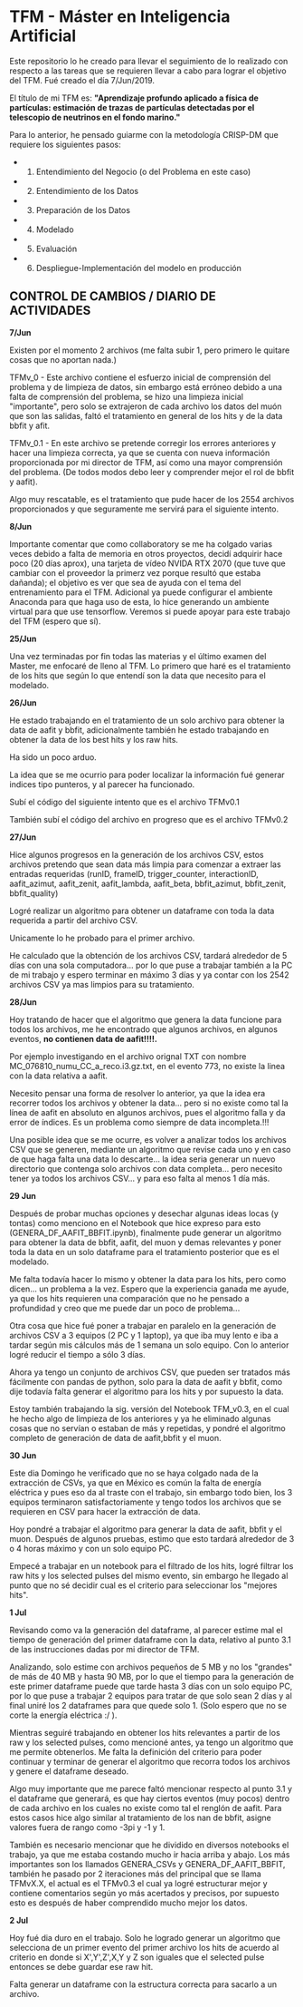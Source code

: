 # TFM - Máster en Inteligencia Artificial

Este repositorio lo he creado para llevar el seguimiento de lo realizado con respecto a las tareas que se requieren llevar a cabo para lograr el objetivo del TFM. Fué creado el día 7/Jun/2019.

El título de mi TFM es:
<B>"Aprendizaje profundo aplicado a física de partículas: estimación de trazas de partículas detectadas por el telescopio de neutrinos en el fondo marino."</B>

Para lo anterior, he pensado guiarme con la metodología CRISP-DM que requiere los siguientes pasos:
* 1. Entendimiento del Negocio (o del Problema en este caso)
* 2. Entendimiento de los Datos
* 3. Preparación de los Datos
* 4. Modelado
* 5. Evaluación
* 6. Despliegue-Implementación del modelo en producción

## CONTROL DE CAMBIOS / DIARIO DE ACTIVIDADES

<B>7/Jun</B>

Existen por el momento 2 archivos (me falta subir 1, pero primero le quitare cosas que no aportan nada.)

TFMv_0 - Este archivo contiene el esfuerzo inicial de comprensión del problema y de limpieza de datos, sin embargo está erróneo debido a una falta de comprensión del problema, se hizo una limpieza inicial "importante", pero solo se extrajeron de cada archivo los datos del muón que son las salidas, faltó el tratamiento en general de los hits y de la data bbfit y afit.


TFMv_0.1 - En este archivo se pretende corregir los errores anteriores y hacer una limpieza correcta, ya que se cuenta con nueva información proporcionada por mi director de TFM, así como una mayor comprensión del problema. (De todos modos debo leer y comprender mejor el rol de bbfit y aafit).

Algo muy rescatable, es el tratamiento que pude hacer de los 2554 archivos proporcionados y que seguramente me servirá para el siguiente intento.

<B>8/Jun</B>

Importante comentar que como collaboratory se me ha colgado varias veces debido a falta de memoria en otros proyectos, decidí adquirir hace poco (20 días aprox), una tarjeta de vídeo NVIDA RTX 2070 (que tuve que cambiar con el proveedor la primerz vez porque resultó que estaba dañanda); el objetivo es ver que sea de ayuda con el tema del entrenamiento para el TFM. Adicional ya puede configurar el ambiente Anaconda para que haga uso de esta, lo hice generando un ambiente virtual para que use tensorflow. Veremos si puede apoyar para este trabajo del TFM (espero que sí).

<B>25/Jun</B>

Una vez terminadas por fin todas las materias y el último examen del Master, me enfocaré de lleno al TFM.
Lo primero que haré es el tratamiento de los hits que según lo que entendí son la data que necesito para el modelado.

<B>26/Jun</B>

He estado trabajando en el tratamiento de un solo archivo para obtener la data de aafit y bbfit, adicionalmente también he estado trabajando en obtener la data de los best hits y los raw hits.

Ha sido un poco arduo.

La idea que se me ocurrio para poder localizar la información fué generar indices tipo punteros, y al parecer ha funcionado.

Subí el código del siguiente intento que es el archivo TFMv0.1

También subí el código del archivo en progreso que es el archivo TFMv0.2

<B>27/Jun</B>

Hice algunos progresos en la generación de los archivos CSV, estos archivos pretendo que sean data más limpia para comenzar a extraer las entradas requeridas (runID, frameID, trigger_counter, interactionID, aafit_azimut, aafit_zenit, aafit_lambda, aafit_beta, bbfit_azimut, bbfit_zenit, bbfit_quality)

Logré realizar un algoritmo para obtener un dataframe con toda la data requerida a partir del archivo CSV.

Unicamente lo he probado para el primer archivo.

He calculado que la obtención de los archivos CSV, tardará alrededor de 5 días con una sola computadora... por lo que puse a trabajar también a la PC de mi trabajo y espero terminar en máximo 3 días y ya contar con los 2542 archivos CSV ya mas limpios para su tratamiento.


<B>28/Jun</B>

Hoy tratando de hacer que el algoritmo que genera la data funcione para todos los archivos, me he encontrado que algunos archivos, en algunos eventos, <B>no contienen data de aafit!!!!.</B>

Por ejemplo investigando en el archivo orignal TXT con nombre MC_076810_numu_CC_a_reco.i3.gz.txt, en el evento 773, no existe la linea con la data relativa a aafit.

Necesito pensar una forma de resolver lo anterior, ya que la idea era recorrer todos los archivos y obtener la data... pero si no existe como tal la línea de aafit en absoluto en algunos archivos, pues el algoritmo falla y da error de índices. Es un problema como siempre de data incompleta.!!!

Una posible idea que se me ocurre, es volver a analizar todos los archivos CSV que se generen, mediante un algoritmo que revise cada uno y en caso de que haga falta una data lo descarte... la idea seria generar un nuevo directorio que contenga solo archivos con data completa... pero necesito tener ya todos los archivos CSV... y para eso falta al menos 1 día más.

<B>29 Jun</B>

Después de probar muchas opciones y desechar algunas ideas locas (y tontas) como menciono en el Notebook que hice expreso para esto (GENERA_DF_AAFIT_BBFIT.ipynb), finalmente pude generar un algoritmo para obtener la data de bbfit, aafit, del muon y demas relevantes y poner toda la data en un solo dataframe para el tratamiento posterior que es el modelado.

Me falta todavía hacer lo mismo y obtener la data para los hits, pero como dicen... un problema a la vez. Espero que la experiencia ganada me ayude, ya que los hits requieren una comparación que no he pensado a profundidad y creo que me puede dar un poco de problema...

Otra cosa que hice fué poner a trabajar en paralelo en la generación de archivos CSV a 3 equipos (2 PC y 1 laptop), ya que iba muy lento e iba a tardar según mis cálculos más de 1 semana un solo equipo. Con lo anterior logré reducir el tiempo a sólo 3 días.

Ahora ya tengo un conjunto de archivos CSV, que pueden ser tratados más fácilmente con pandas de python, solo para la data de aafit y bbfit, como dije todavía falta generar el algoritmo para los hits y por supuesto la data.

Estoy también trabajando la sig. versión del Notebook TFM_v0.3, en el cual he hecho algo de limpieza de los anteriores y ya he eliminado algunas cosas que no servían o estaban de más y repetidas, y pondré el algoritmo completo de generación de data de aafit,bbfit y el muon.

<B>30 Jun</B>

Este dia Domingo he verificado que no se haya colgado nada de la extracción de CSVs, ya que en México es común la falta de energía eléctrica y pues eso da al traste con el trabajo, sin embargo todo bien, los 3 equipos terminaron satisfactoriamente y tengo todos los archivos que se requieren en CSV para hacer la extracción de data.

Hoy pondré a trabajar el algoritmo para generar la data de aafit, bbfit y el muon. Después de algunos pruebas, estimo que esto tardará alrededor de 3 o 4 horas máximo y con un solo equipo PC.

Empecé a trabajar en un notebook para el filtrado de los hits, logré filtrar los raw hits y los selected pulses del mismo evento, sin embargo he llegado al punto que no sé decidir cual es el criterio para seleccionar los "mejores hits".

<B>1 Jul</B>

Revisando como va la generación del dataframe, al parecer estime mal el tiempo de generación del primer dataframe con la data, relativo al punto 3.1 de las instrucciones dadas por mi director de TFM.

Analizando, solo estime con archivos pequeños de 5 MB y no los "grandes" de más de 40 MB y hasta 90 MB, por lo que el tiempo para la generación de este primer dataframe puede que tarde hasta 3 días con un solo equipo PC, por lo que puse a trabajar 2 equipos para tratar de que solo sean 2 días y al final uniré los 2 dataframes para que quede solo 1. (Solo espero que no se corte la energía eléctrica :/ ).

Mientras seguiré trabajando en obtener los hits relevantes a partir de los raw y los selected pulses, como mencioné antes, ya tengo un algoritmo que me permite obtenerlos. Me falta la definición del criterio para poder continuar y terminar de generar el algoritmo que recorra todos los archivos y genere el dataframe deseado.

Algo muy importante que me parece faltó mencionar respecto al punto 3.1 y el dataframe que generará, es que hay ciertos eventos (muy pocos) dentro de cada archivo en los cuales no existe como tal el renglón de aafit. Para estos casos hice algo similar al tratamiento de los nan de bbfit, asigne valores fuera de rango como -3pi y -1 y 1.

También es necesario mencionar que he dividido en diversos notebooks el trabajo, ya que me estaba costando mucho ir hacia arriba y abajo. Los más importantes son los llamados GENERA_CSVs y GENERA_DF_AAFIT_BBFIT, también he pasado por 2 iteraciones más del principal que se llama TFMvX.X, el actual es el TFMv0.3 el cual ya logré estructurar mejor y contiene comentarios según yo más acertados y precisos, por supuesto esto es después de haber comprendido mucho mejor los datos.

<B>2 Jul</B>

Hoy fué dia duro en el trabajo. Solo he logrado generar un algoritmo que selecciona de un primer evento del primer archivo los hits de acuerdo al criterio en donde si X',Y',Z',X,Y y Z son iguales que el selected pulse entonces se debe guardar ese raw hit.

Falta generar un dataframe con la estructura correcta para sacarlo a un archivo.
